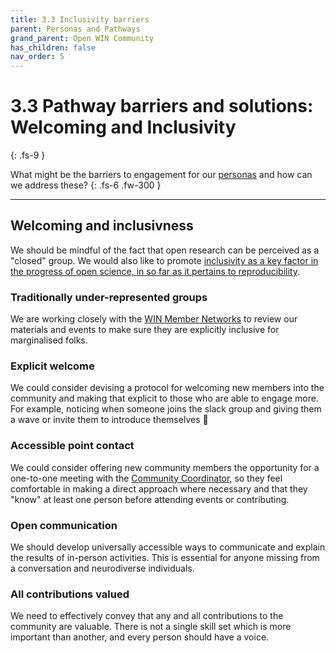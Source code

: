 ```yaml
---
title: 3.3 Inclusivity barriers
parent: Personas and Pathways
grand_parent: Open WIN Community
has_children: false
nav_order: 5
---
```


# 3.3 Pathway barriers and solutions: Welcoming and Inclusivity
{: .fs-9 }

What might be the barriers to engagement for our [personas](personas-3-descriptions.md) and how can we address these?
{: .fs-6 .fw-300 }

---

## Welcoming and inclusivness
We should be mindful of the fact that open research can be perceived as a "closed" group. We would also like to promote [inclusivity as a key factor in the progress of open science, in so far as it pertains to reproducibility](https://slides.com/cassgvp/deck-573b79).

### Traditionally under-represented groups
We are working closely with the [WIN Member Networks](https://www.win.ox.ac.uk/about/edi/member-networks) to review our materials and events to make sure they are explicitly inclusive for marginalised folks.

### Explicit welcome
We could consider devising a protocol for welcoming new members into the community and making that explicit to those who are able to engage more. For example, noticing when someone joins the slack group and giving them a wave or invite them to introduce themselves 👋

### Accessible point contact
We could consider offering new community members the opportunity for a one-to-one meeting with the [Community Coordinator](https://cassgvp.github.io/WIN-Open-Neuroimaging-Community/docs/community/community-who.html#community-coordinator---cassandra-gould-van-praag-sheher), so they feel comfortable in making a direct approach where necessary and that they "know" at least one person before attending events or contributing.

### Open communication
We should develop universally accessible ways to communicate and explain the results of in-person activities. This is essential for anyone missing from a conversation and neurodiverse individuals.

### All contributions valued
We need to effectively convey that any and all contributions to the community are valuable. There is not a single skill set which is more important than another, and every person should have a voice.
